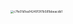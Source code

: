<img src="https://s2.loli.net/2023/10/17/kcRBvwiQHoTaZug.jpg" alt="c7fe01d1ea1424913f7b581bbeacdb1" style="zoom:33%;" />